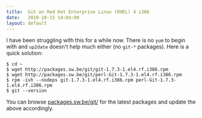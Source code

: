 ```yaml
---
title:  Git on Red Hat Enterprise Linux (RHEL) 4 i386
date:   2010-10-15 14:04:00
layout: default
---
```


I have been struggling with this for a while now. There is no `yum` to begin with and `up2date` doesn't help much either (no `git-*` packages). Here is a quick solution:

    $ cd ~
    $ wget http://packages.sw.be/git/git-1.7.3-1.el4.rf.i386.rpm
    $ wget http://packages.sw.be/git/perl-Git-1.7.3-1.el4.rf.i386.rpm
    $ rpm -ivh --nodeps git-1.7.3-1.el4.rf.i386.rpm perl-Git-1.7.3-1.el4.rf.i386.rpm
    $ git --version

You can browse [packages.sw.be/git/](http://packages.sw.be/git/) for the latest packages and update the above accordingly.
